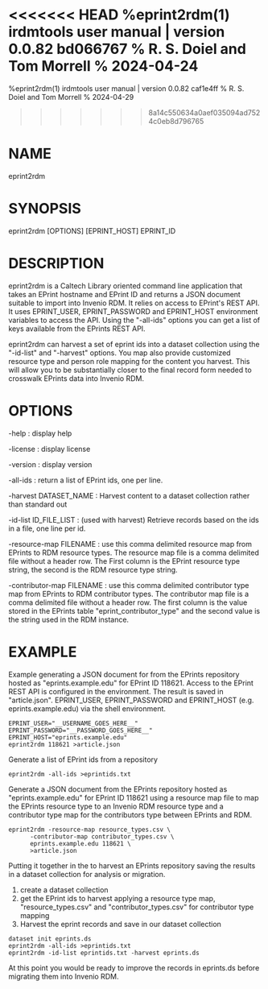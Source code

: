 <<<<<<< HEAD
%eprint2rdm(1) irdmtools user manual | version 0.0.82 bd066767
% R. S. Doiel and Tom Morrell
% 2024-04-24
=======
%eprint2rdm(1) irdmtools user manual | version 0.0.82 caf1e4ff
% R. S. Doiel and Tom Morrell
% 2024-04-29
>>>>>>> 8a14c550634a0aef035094ad7524c0eb8d796765

# NAME

eprint2rdm

# SYNOPSIS

eprint2rdm [OPTIONS] [EPRINT_HOST] EPRINT_ID

# DESCRIPTION

eprint2rdm is a Caltech Library oriented command line application
that takes an EPrint hostname and EPrint ID and returns a JSON
document suitable to import into Invenio RDM. It relies on
access to EPrint's REST API. It uses EPRINT_USER, EPRINT_PASSWORD
and EPRINT_HOST environment variables to access the API. Using
the "-all-ids" options you can get a list of keys available from
the EPrints REST API.

eprint2rdm can harvest a set of eprint ids into a dataset collection
using the "-id-list" and "-harvest" options. You map also provide
customized resource type and person role mapping for the content
you harvest. This will allow you to be substantially closer to the
final record form needed to crosswalk EPrints data into Invenio RDM.

# OPTIONS

-help
: display help

-license
: display license

-version
: display version

-all-ids
: return a list of EPrint ids, one per line.

-harvest DATASET_NAME
: Harvest content to a dataset collection rather than standard out

-id-list ID_FILE_LIST
: (used with harvest) Retrieve records based on the ids in a file,
one line per id.

-resource-map FILENAME
: use this comma delimited resource map from EPrints to RDM resource types.
The resource map file is a comma delimited file without a header row.
The First column is the EPrint resource type string, the second is the
RDM resource type string.

-contributor-map FILENAME
: use this comma delimited contributor type map from EPrints to RDM
contributor types.  The contributor map file is a comma delimited file
without a header row. The first column is the value stored in the EPrints
table "eprint_contributor_type" and the second value is the string used
in the RDM instance.

# EXAMPLE


Example generating a JSON document for from the EPrints repository
hosted as "eprints.example.edu" for EPrint ID 118621.  Access to
the EPrint REST API is configured in the environment.  The result
is saved in "article.json". EPRINT_USER, EPRINT_PASSWORD and
EPRINT_HOST (e.g. eprints.example.edu) via the shell environment.

~~~
EPRINT_USER="__USERNAME_GOES_HERE__"
EPRINT_PASSWORD="__PASSWORD_GOES_HERE__"
EPRINT_HOST="eprints.example.edu"
eprint2rdm 118621 >article.json
~~~

Generate a list of EPrint ids from a repository 

~~~
eprint2rdm -all-ids >eprintids.txt
~~~

Generate a JSON document from the EPrints repository
hosted as "eprints.example.edu" for EPrint ID 118621 using a
resource map file to map the EPrints resource type to an
Invenio RDM resource type and a contributor type map for
the contributors type between EPrints and RDM.

~~~
eprint2rdm -resource-map resource_types.csv \
      -contributor-map contributor_types.csv \
      eprints.example.edu 118621 \
	  >article.json
~~~

Putting it together in the to harvest an EPrints repository
saving the results in a dataset collection for analysis or
migration.

1. create a dataset collection
2. get the EPrint ids to harvest applying a resource type map, "resource_types.csv"
   and "contributor_types.csv" for contributor type mapping
3. Harvest the eprint records and save in our dataset collection

~~~
dataset init eprints.ds
eprint2rdm -all-ids >eprintids.txt
eprint2rdm -id-list eprintids.txt -harvest eprints.ds
~~~

At this point you would be ready to improve the records in
eprints.ds before migrating them into Invenio RDM.

